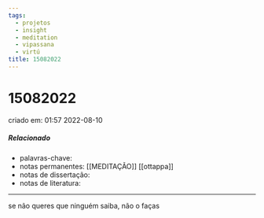 ```yaml
---
tags:
  - projetos
  - insight
  - meditation
  - vipassana
  - virtú
title: 15082022
---
```


# 15082022

criado em: 01:57 2022-08-10

##### Relacionado

- palavras-chave:
- notas permanentes: [[MEDITAÇÃO]] [[ottappa]]
- notas de dissertação:
- notas de literatura: 

---

se não queres que ninguém saiba, não o faças

